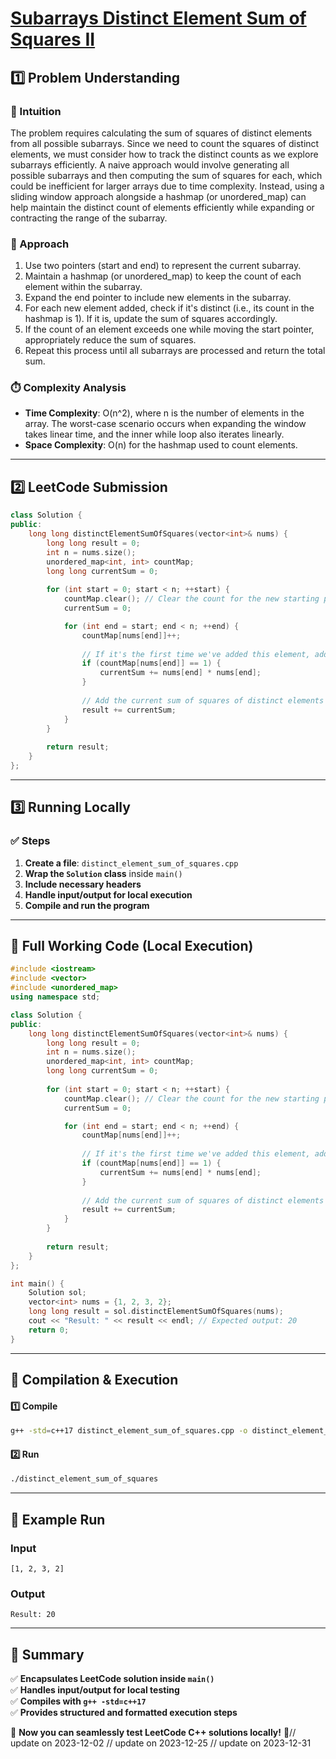 # **[Subarrays Distinct Element Sum of Squares II](https://leetcode.com/problems/subarrays-distinct-element-sum-of-squares-ii/description/)**  

## **1️⃣ Problem Understanding**  
### **📌 Intuition**  
The problem requires calculating the sum of squares of distinct elements from all possible subarrays. Since we need to count the squares of distinct elements, we must consider how to track the distinct counts as we explore subarrays efficiently. A naive approach would involve generating all possible subarrays and then computing the sum of squares for each, which could be inefficient for larger arrays due to time complexity. Instead, using a sliding window approach alongside a hashmap (or unordered_map) can help maintain the distinct count of elements efficiently while expanding or contracting the range of the subarray.

### **🚀 Approach**  
1. Use two pointers (start and end) to represent the current subarray.
2. Maintain a hashmap (or unordered_map) to keep the count of each element within the subarray. 
3. Expand the end pointer to include new elements in the subarray. 
4. For each new element added, check if it's distinct (i.e., its count in the hashmap is 1). If it is, update the sum of squares accordingly.
5. If the count of an element exceeds one while moving the start pointer, appropriately reduce the sum of squares.
6. Repeat this process until all subarrays are processed and return the total sum.

### **⏱️ Complexity Analysis**  
- **Time Complexity**: O(n^2), where n is the number of elements in the array. The worst-case scenario occurs when expanding the window takes linear time, and the inner while loop also iterates linearly.
- **Space Complexity**: O(n) for the hashmap used to count elements.

---  

## **2️⃣ LeetCode Submission**  
```cpp
class Solution {
public:
    long long distinctElementSumOfSquares(vector<int>& nums) {
        long long result = 0;
        int n = nums.size();
        unordered_map<int, int> countMap;
        long long currentSum = 0;
        
        for (int start = 0; start < n; ++start) {
            countMap.clear(); // Clear the count for the new starting point
            currentSum = 0;

            for (int end = start; end < n; ++end) {
                countMap[nums[end]]++;
                
                // If it's the first time we've added this element, add its square
                if (countMap[nums[end]] == 1) {
                    currentSum += nums[end] * nums[end];
                }
                
                // Add the current sum of squares of distinct elements to the result
                result += currentSum;
            }
        }
        
        return result;
    }
};
```  

---  

## **3️⃣ Running Locally**  
### **✅ Steps**  
1. **Create a file**: `distinct_element_sum_of_squares.cpp`  
2. **Wrap the `Solution` class** inside `main()`  
3. **Include necessary headers**  
4. **Handle input/output for local execution**  
5. **Compile and run the program**  

---  

## **📝 Full Working Code (Local Execution)**  
```cpp
#include <iostream>
#include <vector>
#include <unordered_map>
using namespace std;

class Solution {
public:
    long long distinctElementSumOfSquares(vector<int>& nums) {
        long long result = 0;
        int n = nums.size();
        unordered_map<int, int> countMap;
        long long currentSum = 0;
        
        for (int start = 0; start < n; ++start) {
            countMap.clear(); // Clear the count for the new starting point
            currentSum = 0;

            for (int end = start; end < n; ++end) {
                countMap[nums[end]]++;
                
                // If it's the first time we've added this element, add its square
                if (countMap[nums[end]] == 1) {
                    currentSum += nums[end] * nums[end];
                }
                
                // Add the current sum of squares of distinct elements to the result
                result += currentSum;
            }
        }
        
        return result;
    }
};

int main() {
    Solution sol;
    vector<int> nums = {1, 2, 3, 2};
    long long result = sol.distinctElementSumOfSquares(nums);
    cout << "Result: " << result << endl; // Expected output: 20
    return 0;
}
```  

---  

## **🔧 Compilation & Execution**  
#### **1️⃣ Compile**  
```bash
g++ -std=c++17 distinct_element_sum_of_squares.cpp -o distinct_element_sum_of_squares
```  

#### **2️⃣ Run**  
```bash
./distinct_element_sum_of_squares
```  

---  

## **🎯 Example Run**  
### **Input**  
```
[1, 2, 3, 2]
```  
### **Output**  
```
Result: 20
```  

---  

## **📌 Summary**  
✅ **Encapsulates LeetCode solution inside `main()`**  
✅ **Handles input/output for local testing**  
✅ **Compiles with `g++ -std=c++17`**  
✅ **Provides structured and formatted execution steps**  

🚀 **Now you can seamlessly test LeetCode C++ solutions locally!** 🚀// update on 2023-12-02
// update on 2023-12-25
// update on 2023-12-31
